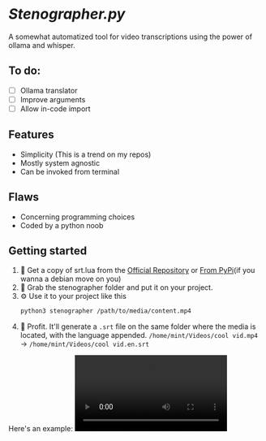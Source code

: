 # *Stenographer.py*
A somewhat automatized tool for video transcriptions using the power of ollama and whisper.

## To do:
- [ ] Ollama translator
- [ ] Improve arguments
- [ ] Allow in-code import

## Features
- Simplicity (This is a trend on my repos)
- Mostly system agnostic
- Can be invoked from terminal

## Flaws
- Concerning programming choices
- Coded by a python noob

## Getting started
1. 📡 Get a copy of srt.lua from the [Official Repository](https://github.com/alejandro-alzate/stenographer.py) or [From PyPi](https://pypi.org/project/whisper-stenographer/)(if you wanna a debian move on you)
2. 💾 Grab the stenographer folder and put it on your project.
3. ⚙ Use it to your project like this
	```bash
	python3 stenographer /path/to/media/content.mp4
	```
4. 💎 Profit.
It'll generate a `.srt` file on the same folder where the media is located, with the language appended.
`/home/mint/Videos/cool vid.mp4` → `/home/mint/Videos/cool vid.en.srt`

Here's an example:
<video src="https://github.com/user-attachments/assets/60023607-3d5e-4af7-8eed-556bbb945a7d">

